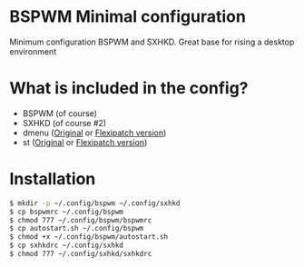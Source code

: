 # BSPWM Minimal configuration
Minimum configuration BSPWM and SXHKD. Great base for rising a desktop environment

# What is included in the config?
- BSPWM (of course)
- SXHKD (of course #2)
- dmenu ([Original](https://tools.suckless.org/dmenu/) or [Flexipatch version](https://github.com/bakkeby/dmenu-flexipatch))
- st ([Original](https://st.suckless.org/) or [Flexipatch version](https://github.com/bakkeby/st-flexipatch))

# Installation
``` bash
$ mkdir -p ~/.config/bspwm ~/.config/sxhkd
$ cp bspwmrc ~/.config/bspwm
$ chmod 777 ~/.config/bspwm/bspwmrc
$ cp autostart.sh ~/.config/bspwm
$ chmod +x ~/.config/bspwm/autostart.sh
$ cp sxhkdrc ~/.config/sxhkd
$ chmod 777 ~/.config/sxhkd/sxhkdrc
```
